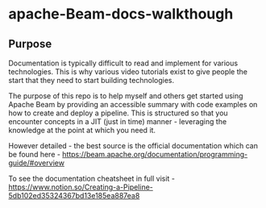 # apache-Beam-docs-walkthough
## Purpose
Documentation is typically difficult to read and implement for various technologies. This is why various video tutorials exist to give people the start that they need to start building technologies.

The purpose of this repo is to help myself and others get started using Apache Beam by providing an accessible summary with code examples on how to create and deploy a pipeline. This is structured so that you encounter concepts in a JIT (just in time) manner - leveraging the knowledge at the point at which you need it.

However detailed - the best source is the official documentation which can be found here - https://beam.apache.org/documentation/programming-guide/#overview

To see the documentation cheatsheet in full visit - https://www.notion.so/Creating-a-Pipeline-5db102ed35324367bd13e185ea887ea8


